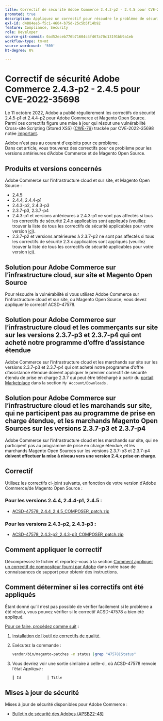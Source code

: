 ```yaml
---
title: Correctif de sécurité Adobe Commerce 2.4.3-p2 - 2.4.5 pour CVE-2022-35698
promoted: true
description: Appliquez un correctif pour résoudre le problème de sécurité CWE-79 pour Adobe Commerce 2.4.3-p2 - 2.4.5.
exl-id: d4884ee5-f5c1-4604-b75d-25c5b5f14b92
feature: Compliance, Security
role: Developer
source-git-commit: 0ad52eceb776b71604c4f467a70c13191bb9a1eb
workflow-type: tm+mt
source-wordcount: '500'
ht-degree: 0%

---
```


# Correctif de sécurité Adobe Commerce 2.4.3-p2 - 2.4.5 pour CVE-2022-35698

Le 11 octobre 2022, Adobe a publié régulièrement les correctifs de sécurité 2.4.5-p1 et 2.4.4-p2 pour Adobe Commerce et Magento Open Source.<br>
Parmi ces correctifs figure une mise à jour qui résout une vulnérabilité Cross-site Scripting (Stored XSS) ([CWE-79](https://cwe.mitre.org/data/definitions/79.html)) trackée par CVE-2022-35698 notée [important](https://helpx.adobe.com/fr/security/severity-ratings.html).

Adobe n&#39;est pas au courant d&#39;exploits pour ce problème.<br>
Dans cet article, vous trouverez des correctifs pour ce problème pour les versions antérieures d’Adobe Commerce et de Magento Open Source.

## Produits et versions concernés

Adobe Commerce sur l’infrastructure cloud et sur site, et Magento Open Source :

* 2.4.5
* 2.4.4, 2.4.4-p1
* 2.4.3-p2, 2.4.3-p3
* 2.3.7-p3, 2.3.7-p4
* 2.4.3-p1 et versions antérieures à 2.4.3-p1 ne sont pas affectés si tous les correctifs de sécurité 2.4.x applicables sont appliqués (veuillez trouver la liste de tous les correctifs de sécurité applicables pour votre version [ici](https://helpx.adobe.com/fr/security/products/magento.html)).
* 2.3.7-p2 et versions antérieures à 2.3.7-p2 ne sont pas affectés si tous les correctifs de sécurité 2.3.x applicables sont appliqués (veuillez trouver la liste de tous les correctifs de sécurité applicables pour votre version [ici](https://helpx.adobe.com/fr/security/products/magento.html)).


## Solution pour Adobe Commerce sur l’infrastructure cloud, sur site et Magento Open Source

Pour résoudre la vulnérabilité si vous utilisez Adobe Commerce sur l’infrastructure cloud et sur site, ou Magento Open Source, vous devez appliquer le correctif ACSD-47578.

## Solution pour Adobe Commerce sur l’infrastructure cloud et les commerçants sur site sur les versions 2.3.7-p3 et 2.3.7-p4 qui ont acheté notre programme d’offre d’assistance étendue

Adobe Commerce sur l’infrastructure cloud et les marchands sur site sur les versions 2.3.7-p3 et 2.3.7-p4 qui ont acheté notre programme d’offre d’assistance étendue doivent appliquer le premier correctif de sécurité étendu de prise en charge 2.3.7 qui peut être téléchargé à partir du [portail Marketplace](https://marketplace.magento.com/) dans la section `My Account/Downloads` .

## Solution pour Adobe Commerce sur l’infrastructure cloud et les marchands sur site, qui ne participent pas au programme de prise en charge étendue, et les marchands Magento Open Sources sur les versions 2.3.7-p3 et 2.3.7-p4

Adobe Commerce sur l’infrastructure cloud et les marchands sur site, qui ne participent pas au programme de prise en charge étendue, et les marchands Magento Open Sources sur les versions 2.3.7-p3 et 2.3.7-p4 **doivent effectuer la mise à niveau vers une version 2.4.x prise en charge**.

## Correctif

Utilisez les correctifs ci-joint suivants, en fonction de votre version d’Adobe Commerce/de Magento Open Source :

### Pour les versions 2.4.4, 2.4.4-p1, 2.4.5 :

* [ACSD-47578_2.4.4_2.4.5_COMPOSER_patch.zip](assets/ACSD-47578_2.4.4_2.4.5_COMPOSER_patch.zip)

### Pour les versions 2.4.3-p2, 2.4.3-p3 :

* [ACSD-47578_2.4.3-p2_2.4.3-p3_COMPOSER_patch.zip](assets/ACSD-47578_2.4.3-p2_2.4.3-p3_COMPOSER_patch.zip)

## Comment appliquer le correctif

Décompressez le fichier et reportez-vous à la section [Comment appliquer un correctif de compositeur fourni par Adobe](https://experienceleague.adobe.com/docs/commerce-knowledge-base/kb/how-to/how-to-apply-a-composer-patch-provided-by-magento.html?lang=fr) dans notre base de connaissances de support pour obtenir des instructions.

## Comment déterminer si les correctifs ont été appliqués

Étant donné qu’il n’est pas possible de vérifier facilement si le problème a été résolu, vous pouvez vérifier si le correctif ACSD-47578 a bien été appliqué.

<u>Pour ce faire, procédez comme suit</u> :

1. [Installation de l’outil de correctifs de qualité](https://experienceleague.adobe.com/docs/commerce-operations/tools/quality-patches-tool/usage.html?lang=fr).
1. Exécutez la commande :

   ```bash
   vendor/bin/magento-patches -n status |grep "47578|Status"
   ```

1. Vous devriez voir une sortie similaire à celle-ci, où ACSD-47578 renvoie l’état *Appliqué* :

   ```bash
   ║ Id            │ Title                                                        │ Category        │ Origin                 │ Status      │ Details                                          ║ ║ N/A           │ ../m2-hotfixes/ACSD-47578__2.4.4_2.4.5_COMPOSER_patch.patch      │ Other           │ Local                  │ Applied     │ Patch type: Custom                                
   ```

## Mises à jour de sécurité

Mises à jour de sécurité disponibles pour Adobe Commerce :

* [Bulletin de sécurité des Adobes (APSB22-48)](https://helpx.adobe.com/fr/security/products/magento/apsb22-48.html)
